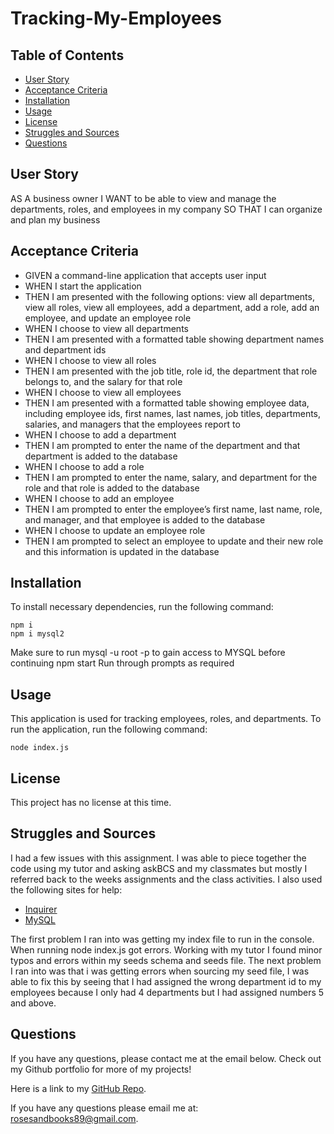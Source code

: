 # Tracking-My-Employees

## Table of Contents
* [User Story](#user-story)
* [Acceptance Criteria](#acceptance-criteria)
* [Installation](#installation)
* [Usage](#usage)
* [License](#license)
* [Struggles and Sources](#struggles-and-sources)
* [Questions](#questions)


## User Story
AS A business owner
I WANT to be able to view and manage the departments, roles, and employees in my company
SO THAT I can organize and plan my business

## Acceptance Criteria

* GIVEN a command-line application that accepts user input
* WHEN I start the application
* THEN I am presented with the following options: view all departments, view all roles, view all employees, add a department, add a role, add an employee, and update an employee role
* WHEN I choose to view all departments
* THEN I am presented with a formatted table showing department names and department ids
* WHEN I choose to view all roles
* THEN I am presented with the job title, role id, the department that role belongs to, and the salary for that role
* WHEN I choose to view all employees
* THEN I am presented with a formatted table showing employee data, including employee ids, first names, last names, job titles, departments, salaries, and managers that the employees report to
* WHEN I choose to add a department
* THEN I am prompted to enter the name of the department and that department is added to the database
* WHEN I choose to add a role
* THEN I am prompted to enter the name, salary, and department for the role and that role is added to the database
* WHEN I choose to add an employee
* THEN I am prompted to enter the employee’s first name, last name, role, and manager, and that employee is added to the database
* WHEN I choose to update an employee role
* THEN I am prompted to select an employee to update and their new role and this information is updated in the database

## Installation
To install necessary dependencies, run the following command:
```
npm i
npm i mysql2
```
Make sure to run mysql -u root -p to gain access to MYSQL before continuing
npm start
Run through prompts as required

## Usage
This application is used for tracking employees, roles, and departments.
To run the application, run the following command:
```
node index.js
```

## License
This project has no license at this time.

## Struggles and Sources
I had a few issues with this assignment. I was able to piece together the code using my tutor and asking askBCS and my classmates but mostly I referred back to the weeks assignments and the class activities. I also used the following sites for help:
* [Inquirer](https://www.npmjs.com/package/inquirer)
* [MySQL](https://www.npmjs.com/package/mysql)

The first problem I ran into was getting my index file to run in the console. When running node index.js got errors. Working with my tutor I found minor typos and errors within my seeds schema and seeds file. 
The next problem I ran into was that i was getting errors when sourcing my seed file, I was able to fix this by seeing that I had assigned the wrong department id to my employees because I only had 4 departments but I had assigned numbers 5 and above.

## Questions
If you have any questions, please contact me at the email below. Check out my Github portfolio for more of my projects!

Here is a link to my [GitHub Repo](https://github.com/rosesandbooks89).

If you have any questions please email me at: rosesandbooks89@gmail.com.


